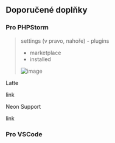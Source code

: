 ## Doporučené doplňky

### Pro PHPStorm

> settings (v pravo, nahoře) - plugins
> - marketplace
> - installed
> 
> ![image](https://user-images.githubusercontent.com/91970419/191775830-d50dc92e-feb1-4f9e-943a-03f2f9cbeb27.png)

Latte

link

Neon Support

link

### Pro VSCode
